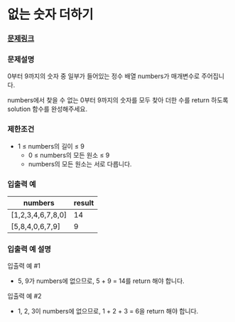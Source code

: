 # 없는 숫자 더하기

### [문제링크](https://school.programmers.co.kr/learn/courses/30/lessons/86051)

<p>

### 문제설명
<p>0부터 9까지의 숫자 중 일부가 들어있는 정수 배열 numbers가 매개변수로 주어집니다.
<p>numbers에서 찾을 수 없는 0부터 9까지의 숫자를 모두 찾아 더한 수를 return 하도록 solution 함수를 완성해주세요.

### 제한조건
- 1 ≤ numbers의 길이 ≤ 9
  - 0 ≤ numbers의 모든 원소 ≤ 9
  - numbers의 모든 원소는 서로 다릅니다.

### 입출력 예
|numbers|result|
|-------|------|
|[1,2,3,4,6,7,8,0]|14|
|[5,8,4,0,6,7,9]|9|

### 입출력 예 설명
<p>입출력 예 #1
  
- 5, 9가 numbers에 없으므로, 5 + 9 = 14를 return 해야 합니다.
<p>입출력 예 #2
  
- 1, 2, 3이 numbers에 없으므로, 1 + 2 + 3 = 6을 return 해야 합니다.
